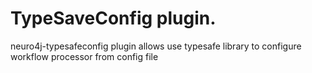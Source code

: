 TypeSaveConfig plugin.
========

neuro4j-typesafeconfig plugin allows use typesafe library to configure workflow processor from  config file


